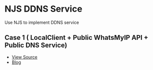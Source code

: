 # NJS DDNS Service

Use NJS to implement DDNS service

## Case 1 ( LocalClient + Public WhatsMyIP API + Public DNS Service)

- [View Source](./case1)
- [Blog](https://soulteary.com/2021/07/31/use-nginx-to-provide-ddns-service-part-1.html)
